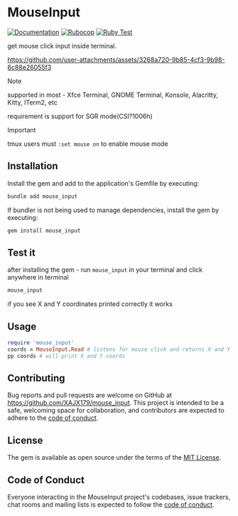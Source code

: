 # MouseInput

[![Documentation](https://github.com/XAJX179/mouse_input/actions/workflows/documentation.yml/badge.svg)](https://github.com/XAJX179/mouse_input/actions/workflows/documentation.yml)
[![Rubocop](https://github.com/XAJX179/mouse_input/actions/workflows/rubocop.yml/badge.svg)](https://github.com/XAJX179/mouse_input/actions/workflows/rubocop.yml)
[![Ruby Test](https://github.com/XAJX179/mouse_input/actions/workflows/tests.yml/badge.svg)](https://github.com/XAJX179/mouse_input/actions/workflows/tests.yml)

get mouse click input inside terminal.

<https://github.com/user-attachments/assets/3268a720-9b85-4cf3-9b98-6c88e26055f3>

> [!NOTE]
> supported in most - Xfce Terminal, GNOME Terminal, Konsole, Alacritty,
> Kitty, ITerm2, etc
>
> requirement is support for SGR mode(CSI?1006h)

> [!IMPORTANT]
> tmux users must `:set mouse on` to enable mouse mode

## Installation

Install the gem and add to the application's Gemfile by executing:

```bash
bundle add mouse_input
```

If bundler is not being used to manage dependencies, install the gem by executing:

```bash
gem install mouse_input
```

## Test it

after installing the gem -
run `mouse_input` in your terminal and click anywhere in terminal
```bash
mouse_input
```
if you see X and Y coordinates printed correctly it works


## Usage

```rb
require 'mouse_input'
coords = MouseInput.Read # listens for mouse click and returns X and Y coords.
pp coords # will print X and Y coords
```

## Contributing

Bug reports and pull requests are welcome on GitHub at https://github.com/XAJX179/mouse_input. This project is intended to be a safe, welcoming space for collaboration, and contributors are expected to adhere to the [code of conduct](https://github.com/XAJX179/mouse_input/blob/main/CODE_OF_CONDUCT.md).

## License

The gem is available as open source under the terms of the [MIT License](https://opensource.org/licenses/MIT).

## Code of Conduct

Everyone interacting in the MouseInput project's codebases, issue trackers, chat rooms and mailing lists is expected to follow the [code of conduct](https://github.com/XAJX179/mouse_input/blob/main/CODE_OF_CONDUCT.md).
